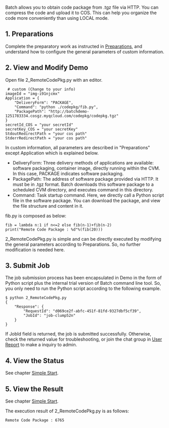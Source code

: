 Batch allows you to obtain code package from .tgz file via HTTP. You can compress the code and upload it to COS. This can help you organize the code more conveniently than using LOCAL mode.

## 1. Preparations
Complete the preparatory work as instructed in [Preparations](https://cloud.tencent.com/document/product/599/10548), and understand how to configure the general parameters of custom information.

## 2. View and Modify Demo
Open file 2_RemoteCodePkg.py with an editor.
```
 # custom (Change to your info)
imageId = "img-i91njcmx"
Application = {
    "DeliveryForm": "PACKAGE",
    "Command": "python ./codepkg/fib.py",
    "PackagePath": "http://batchdemo-1251783334.cosgz.myqcloud.com/codepkg/codepkg.tgz"
}
secretId_COS = "your secretId"
secretKey_COS = "your secretKey"
StdoutRedirectPath = "your cos path"
StderrRedirectPath = "your cos path"
```
In custom information, all parameters are described in "Preparations" except Application which is explained below.
* DeliveryForm: Three delivery methods of applications are available: software packaging, container image, directly running within the CVM. In this case, PACKAGE indicates software packaging.  
* PackagePath: The address of software package provided via HTTP. It must be in .tgz format. Batch downloads this software package to a scheduled CVM directory, and executes command in this directory.  
* Command: Task startup command. Here, we directly call a Python script file in the software package. You can download the package, and view the file structure and content in it.

fib.py is composed as below:  
```
fib = lambda n:1 if n<=2 else fib(n-1)+fib(n-2)
print("Remote Code Package : %d"%(fib(20)))
```

2_RemoteCodePkg.py is simple and can be directly executed by modifying the general parameters according to Preparations. So, no further modification is needed here.

## 3. Submit Job
The job submission process has been encapsulated in Demo in the form of Python script plus the internal trial version of Batch command line tool. So, you only need to run the Python script according to the following example.
```
$ python 2_RemoteCodePkg.py
{
    "Response": {
        "RequestId": "d069ce2f-abfc-451f-81fd-9327dbf5cf39",
        "JobId": "job-clump52n"
    }
}
```

If JobId field is returned, the job is submitted successfully. Otherwise, check the returned value for troubleshooting, or join the chat group in [User Report](https://cloud.tencent.com/document/product/599/10806) to make a inquiry to admin.

## 4. View the Status
See chapter [Simple Start](https://cloud.tencent.com/document/product/599/10551).

## 5. View the Result
See chapter [Simple Start](https://cloud.tencent.com/document/product/599/10551).

The execution result of 2_RemoteCodePkg.py is as follows:  
```
Remote Code Package : 6765
```
